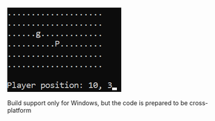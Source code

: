 ![thumbnail](./thumb.PNG)

Build support only for Windows, but the code is prepared to be cross-platform
